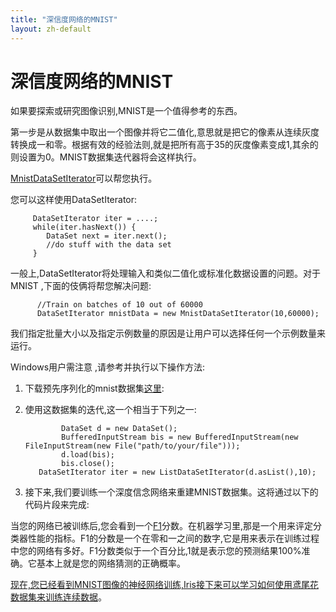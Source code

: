 ```yaml
---
title: "深信度网络的MNIST"
layout: zh-default
---
```


# 深信度网络的MNIST

如果要探索或研究图像识别,MNIST是一个值得参考的东西。

第一步是从数据集中取出一个图像并将它二值化,意思就是把它的像素从连续灰度转换成一和零。根据有效的经验法则,就是把所有高于35的灰度像素变成1,其余的则设置为0。MNIST数据集迭代器将会这样执行。

[MnistDataSetIterator](http://deeplearning4j.org/doc/org/datasets/iterator/impl/MnistDataSetIterator.html)可以帮您执行。

您可以这样使用DataSetIterator:

         DataSetIterator iter = ....;
         while(iter.hasNext()) {
         	DataSet next = iter.next();
         	//do stuff with the data set
         }

一般上,DataSetIterator将处理输入和类似二值化或标准化数据设置的问题。对于MNIST ,下面的伎俩将帮您解决问题:

          //Train on batches of 10 out of 60000
          DataSetIterator mnistData = new MnistDataSetIterator(10,60000);

我们指定批量大小以及指定示例数量的原因是让用户可以选择任何一个示例数量来运行。

Windows用户需注意 ,请参考并执行以下操作方法:

1. 下载预先序列化的mnist数据集[这里](https://drive.google.com/file/d/0B-O_wola53IsWDhCSEtJWXUwTjg/edit?usp=sharing):
2. 使用这数据集的迭代,这一个相当于下列之一:

               DataSet d = new DataSet();
               BufferedInputStream bis = new BufferedInputStream(new FileInputStream(new File("path/to/your/file")));
               d.load(bis);
               bis.close();
          DataSetIterator iter = new ListDataSetIterator(d.asList(),10);
3. 接下来,我们要训练一个深度信念网络来重建MNIST数据集。这将通过以下的代码片段来完成:

<script src="http://gist-it.appspot.com/https://github.com/deeplearning4j/dl4j-0.4-examples/blob/master/src/main/java/org/deeplearning4j/examples/feedforward/classification/MLPClassifierMoon.java?slice=28:95"></script>

当您的网络已被训练后,您会看到一个[F1](https://en.wikipedia.org/wiki/F1_score)分数。在机器学习里,那是一个用来评定分类器性能的指标。F1的分数是一个在零和一之间的数字,它是用来表示在训练过程中您的网络有多好。F1分数类似于一个百分比,1就是表示您的预测结果100%准确。它基本上就是您的网络猜测的正确概率。

[现在,您已经看到MNIST图像的神经网络训练,Iris接下来可以学习如何使用鸢尾花数据集来训练连续数据](http://deeplearning4j.org/zh-iris-flower-dataset-tutorial.html)。
